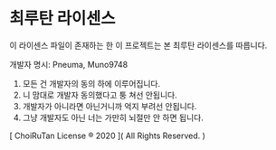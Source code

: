 # 최루탄 라이센스

이 라이센스 파일이 존재하는 한 이 프로젝트는 본 최루탄 라이센스를 따릅니다.

개발자 명시: Pneuma, Muno9748

1. 모든 건 개발자의 동의 하에 이루어집니다.
2. 니 맘대로 개발자 동의했다고 퉁 쳐선 안됩니다.
3. 개발자가 아니라면 아닌거니까 억지 부려선 안됩니다.
4. 그냥 개발자도 아닌 너는 가만히 뇌절만 안 하면 됩니다.

[ ChoiRuTan License ® 2020 ]( All Rights Reserved. )
